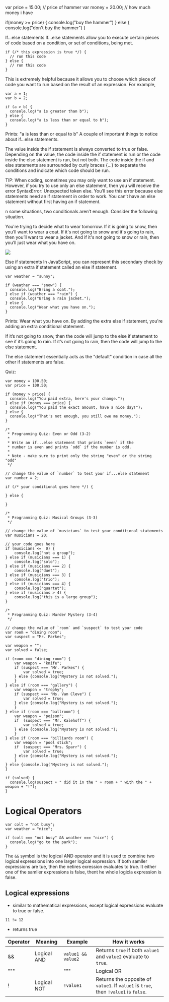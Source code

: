 var price = 15.00; // price of hammer
var money = 20.00; // how much money i have

if(money >= price) {
	console.log("buy the hammer")
} else {
	console.log("don't buy the hammer")
}

If...else statements
If...else statements allow you to execute certain pieces of code based on a condition, or set of conditions, being met.
```
if (/* this expression is true */) {
  // run this code
} else {
  // run this code
}
```
This is extremely helpful because it allows you to choose which piece of code you want to run based on the result of an expression. For example,
```
var a = 1;
var b = 2;

if (a > b) {
  console.log("a is greater than b");
} else {
  console.log("a is less than or equal to b");
}
```

Prints: "a is less than or equal to b"
A couple of important things to notice about if...else statements.

The value inside the if statement is always converted to true or false. Depending on the value, the code inside the if statement is run or the code inside the else statement is run, but not both. The code inside the if and else statements are surrounded by curly braces {...} to separate the conditions and indicate which code should be run.

TIP: When coding, sometimes you may only want to use an if statement. However, if you try to use only an else statement, then you will receive the error SyntaxError: Unexpected token else. You’ll see this error because else statements need an if statement in order to work. You can’t have an else statement without first having an if statement.

n some situations, two conditionals aren’t enough. Consider the following situation.

You're trying to decide what to wear tomorrow. If it is going to snow, then you’ll want to wear a coat. If it's not going to snow and it's going to rain, then you’ll want to wear a jacket. And if it's not going to snow or rain, then you’ll just wear what you have on.

![](what-to-wear-cropped.jpg)

Else if statements
In JavaScript, you can represent this secondary check by using an extra if statement called an else if statement.

```
var weather = "sunny";

if (weather === "snow") {
  console.log("Bring a coat.");
} else if (weather === "rain") {
  console.log("Bring a rain jacket.");
} else {
  console.log("Wear what you have on.");
}
```

Prints: Wear what you have on.
By adding the extra else if statement, you're adding an extra conditional statement.

If it’s not going to snow, then the code will jump to the else if statement to see if it’s going to rain. If it’s not going to rain, then the code will jump to the else statement.

The else statement essentially acts as the "default" condition in case all the other if statements are false.

Quiz:

```
var money = 100.50;
var price = 100.50;

if (money > price) {
  console.log("You paid extra, here's your change.");
} else if (money === price) {
  console.log("You paid the exact amount, have a nice day!");
} else {
  console.log("That's not enough, you still owe me money.");
}
```

```
/*
 * Programming Quiz: Even or Odd (3-2)
 *
 * Write an if...else statement that prints `even` if the 
 * number is even and prints `odd` if the number is odd.
 *
 * Note - make sure to print only the string "even" or the string "odd"
 */

// change the value of `number` to test your if...else statement
var number = 2;

if (/* your conditional goes here */) {
    
} else {

}

/*
 * Programming Quiz: Musical Groups (3-3)
 */

// change the value of `musicians` to test your conditional statements
var musicians = 20;

// your code goes here
if (musicians <=  0) {
    console.log("not a group");
} else if (musicians === 1) {
    console.log("solo");
} else if (musicians === 2) {
    console.log("duet");
} else if (musicians === 3) {
    console.log("trio");
} else if (musicians === 4) {
    console.log("quartet");
} else if (musicians > 4) {
    console.log("this is a large group");
}
```


```
/*
 * Programming Quiz: Murder Mystery (3-4)
 */

// change the value of `room` and `suspect` to test your code
var room = "dining room";
var suspect = "Mr. Parkes";

var weapon = "";
var solved = false;

if (room === "dining room") {
    var weapon = "knife";
    if (suspect === "Mr. Parkes") {
        var solved = true;
    } else {console.log("Mystery is not solved.");
    }
} else if (room === "gallery") {
    var weapon = "trophy";
    if (suspect === "Ms. Van Cleve") {
        var solved = true;
    } else {console.log("Mystery is not solved.");
    }
} else if (room === "ballroom") {
    var weapon = "poison";
    if  (suspect === "Mr. Kalehoff") {
        var solved = true;
    } else {console.log("Mystery is not solved.");
    }
} else if (room === "billiards room") {
    var weapon = "pool stick";
    if  (suspect === "Mrs. Sparr") {
        var solved = true;
    } else {console.log("Mystery is not solved.");
    }
} else {console.log("Mystery is not solved.");
}

if (solved) {
  console.log(suspect + " did it in the " + room + " with the " + weapon + "!");
}
```

# Logical Operators

```
var colt = "not busy";
var weather = "nice";

if (colt === "not busy" && weather === "nice") {
  console.log("go to the park");
}
```

The `&&` symbol is the logical AND operator and it is used to combine two logical expressions into one larger logical expression. If both samller expressions are tue, then the netires exression evaluates to true. It either one of the samller expressions is false, thent he whole logicla expression is false.

## Logical expressions

- similar to mathematical expressions, except logical expressions evaluate to true or false.

```
11 != 12
```

- returns true


|Operator | Meaning | Example | How it works |
|----|-----|-----|-----|
| && | Logical AND | `value1 && value2` | Returns `true` if both `value1` and `value2` evaluate to `true`. |
| """||""" | Logical OR | `value1 || value2` | Returns `true` if either `value1` and `value2` (or even both!) evaluate to `true`.|
| ! | Logical NOT | `!value1` | Returns the opposite of `value1`. If `value1` is `true`, then `!value1` is `false`. |



